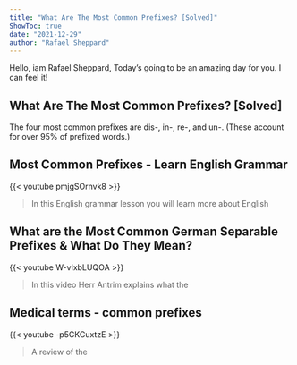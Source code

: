 ```yaml
---
title: "What Are The Most Common Prefixes? [Solved]"
ShowToc: true 
date: "2021-12-29"
author: "Rafael Sheppard" 
---
```


Hello, iam Rafael Sheppard, Today’s going to be an amazing day for you. I can feel it!
## What Are The Most Common Prefixes? [Solved]
The four most common prefixes are dis-, in-, re-, and un-. (These account for over 95% of prefixed words.)

## Most Common Prefixes - Learn English Grammar
{{< youtube pmjgSOrnvk8 >}}
>In this English grammar lesson you will learn more about English 

## What are the Most Common German Separable Prefixes & What Do They Mean?
{{< youtube W-vIxbLUQOA >}}
>In this video Herr Antrim explains what the 

## Medical terms - common prefixes
{{< youtube -p5CKCuxtzE >}}
>A review of the 

